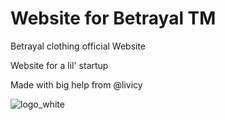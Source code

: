 # Website for Betrayal TM

Betrayal clothing official Website

Website for a lil' startup

Made with big help from @livicy



![logo_white](https://media.discordapp.net/attachments/913871707964575755/914176802539307028/transp2.png?width=676&height=676)


